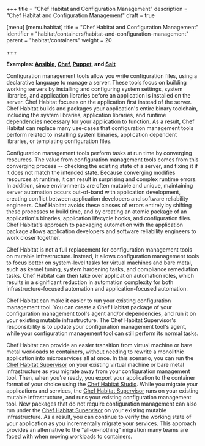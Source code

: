 +++
title = "Chef Habitat and Configuration Management"
description = "Chef Habitat and Configuration Management"
draft = true

[menu]
  [menu.habitat]
    title = "Chef Habitat and Configuration Management"
    identifier = "habitat/containers/habitat-and-configuration-management"
    parent = "habitat/containers"
    weight = 20

+++

**Examples: [Ansible](https://www.ansible.com/), [Chef](https://www.chef.io/chef/), [Puppet](https://puppet.com/), and [Salt](https://saltstack.com/)**

Configuration management tools allow you write configuration files, using a declarative language to manage a server. These tools focus on building working servers by installing and configuring system settings, system libraries, and application libraries before an application is installed on the server. Chef Habitat focuses on the application first instead of the server. Chef Habitat builds and packages your application's entire binary toolchain, including the system libraries, application libraries, and runtime dependencies necessary for your application to function. As a result, Chef Habitat can replace many use-cases that configuration management tools perform related to installing system binaries, application dependent libraries, or templating configuration files.

Configuration management tools perform tasks at run time by converging resources. The value from configuration management tools comes from this converging process -- checking the existing state of a server, and fixing it if it does not match the intended state. Because converging modifies resources at runtime, it can result in surprising and complex runtime errors. In addition, since environments are often mutable and unique, maintaining server automation occurs out-of-band with application development, creating conflict between application developers and software reliability engineers. Chef Habitat avoids these classes of errors entirely by shifting these processes to build time, and by creating an atomic package of an application's binaries, application lifecycle hooks, and configuration files. Chef Habitat's approach to packaging automation with the application package allows application developers and software reliability engineers to work closer together.

Chef Habitat is not a full replacement for configuration management tools on mutable infrastructure. Instead, it allows configuration management tools to focus better on system-level tasks for virtual machines and bare metal, such as kernel tuning, system hardening tasks, and compliance remediation tasks. Chef Habitat can then take over application automation roles, which results in a significant reduction in automation complexity for both infrastructure-focused automation and application-focused automation.

Chef Habitat can make it easier to run your existing configuration management tool. You can create a Chef Habitat package of your configuration management tool's agent and/or dependencies, and run it on your existing mutable infrastructure. The Chef Habitat Supervisor's responsibility is to update your configuration management tool's agent, while your configuration management tool can still perform its normal tasks.

Chef Habitat can provide an easier transition from virtual machine or bare metal workloads to containers, without needing to rewrite a monolithic application into microservices all at once. In this scenario, you can run the [Chef Habitat Supervisor](https://www.habitat.sh/docs/using-habitat/#overview) on your existing virtual machine or bare metal infrastructure as you migrate away from your configuration management tool. Then, when you're ready, you export your application to the container format of your choice using the [Chef Habitat Studio](https://www.habitat.sh/docs/plan-overview/#plan-builds). While you migrate your applications and services, the [Chef Habitat Supervisor](https://www.habitat.sh/docs/using-habitat/#overview) runs on your existing mutable infrastructure, and runs your existing configuration management tool. New packages that do not require configuration management can also run under the [Chef Habitat Supervisor](https://www.habitat.sh/docs/using-habitat/#overview) on your existing mutable infrastructure. As a result, you can continue to verify the working state of your application as you incrementally migrate your services. This approach provides an alternative to the "all-or-nothing" migration many teams are faced with when moving workloads to containers.

